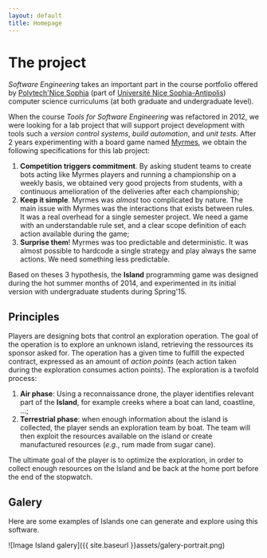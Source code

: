 ```yaml
---
layout: default
title: Homepage
---
```


# The project

_Software Engineering_ takes an important part in the course portfolio offered by [Polytech'Nice Sophia](http://informatique.polytechnice.fr/) (part of [Université Nice Sophia-Antipolis](http://unice.fr/)) computer science curriculums (at both graduate and undergraduate level). 

When the course _Tools for Software Engineering_ was refactored in 2012, we were looking for a lab project that will support project development with tools such a _version control systems_, _build automation_, and _unit tests_. After 2 years experimenting with a board game named [Myrmes](https://boardgamegeek.com/boardgame/126792/myrmes), we obtain the following specifications for this lab project:

  1. __Competition triggers commitment__. By asking student teams to create bots acting like Myrmes players and running a championship on a weekly basis, we obtained very good projects from students, with a continuous amelioration of the deliveries after each championship;
  2. __Keep it simple__. Myrmes was _almost_ too complicated by nature. The main issue with Myrmes was the interactions that exists between rules. It was a real overhead for a single semester project. We need a game with an understandable rule set, and a clear scope definition of each action available during the game;
  3. __Surprise them__! Myrmes was too predictable and deterministic. It was almost possible to hardcode a single strategy and play always the same actions. We need something less predictable.

Based on theses 3 hypothesis, the **Island** programming game was designed during the hot summer months of 2014, and experimented in its initial version with undergraduate students during Spring'15.

## Principles

Players are designing bots that control an exploration operation. The goal of the operation is to explore an unknown island, retrieving the ressources its sponsor asked for. The operation has a given time to fulfill the expected contract, expressed as an amount of _action points_ (each action taken during the exploration consumes action points). The exploration is a twofold process:

  1. __Air phase__: Using a reconnaissance drone, the player identifies relevant part of the **Island**, for example creeks where a boat can land, coastline, ...;
  2. __Terrestrial phase__: when enough information about the island is collected, the player sends an exploration team by boat. The team will then exploit the resources available on the island or create manufactured resources (_e.g._, rum made from sugar cane). 

The ultimate goal of the player is to optimize the exploration, in order to collect enough resources on the Island and be back at the home port before the end of the stopwatch. 

## Galery

Here are some examples of Islands one can generate and explore using this software.

![Image Island galery]({{ site.baseurl }}assets/galery-portrait.png)




  
  
